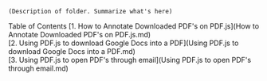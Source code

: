  	(Description of folder. Summarize what's here)
  
  Table of Contents 
  [1. How to Annotate Downloaded PDF's on PDF.js](How to Annotate Downloaded PDF's on PDF.js.md) 	
	[2. Using PDF.js to download Google Docs into a PDF](Using PDF.js to download Google Docs into a PDF.md)	
	[3. Using PDF.js to open PDF's through email](Using PDF.js to open PDF's through email.md) 	
